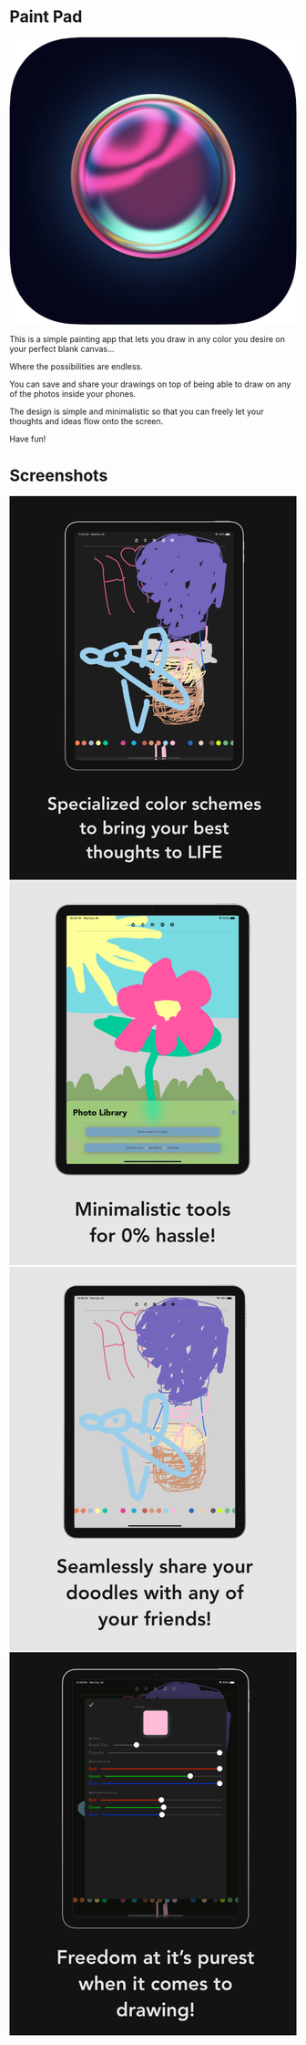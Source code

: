 # Paint Pad
![App Icon](https://github.com/Aries-Sciences-LLC/Paint-Pad/blob/master/iOS%20icons%20(App%20Icon)/RoundedIcon.png)

This is a simple painting app that lets you draw in any color you desire on your perfect blank canvas...

Where the possibilities are endless.

You can save and share your drawings on top of being able to draw on any of the photos inside your phones.

The design is simple and minimalistic so that you can freely let your thoughts and ideas flow onto the screen.

Have fun!

# Screenshots
![Page 1](https://github.com/Aries-Sciences-LLC/Paint-Pad/blob/master/Advertising/iPad%20Mockups/page1.png)
![Page 2](https://github.com/Aries-Sciences-LLC/Paint-Pad/blob/master/Advertising/iPad%20Mockups/page2.png)
![Page 3](https://github.com/Aries-Sciences-LLC/Paint-Pad/blob/master/Advertising/iPad%20Mockups/page3.png)
![Page 4](https://github.com/Aries-Sciences-LLC/Paint-Pad/blob/master/Advertising/iPad%20Mockups/page4.png)
